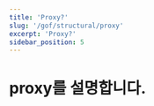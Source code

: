 ```yaml
---
title: 'Proxy?'
slug: '/gof/structural/proxy'
excerpt: 'Proxy?'
sidebar_position: 5
---
```


# proxy를 설명합니다.
